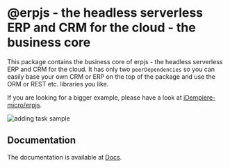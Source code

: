 # @erpjs  - the headless serverless ERP and CRM for the cloud - the business core

This package contains the business core of erpjs  - the headless serverless ERP and CRM for the cloud.
It has only two `peerDependencies` so you can easily base your own CRM or ERP on the top of the package and use
the ORM or REST etc. libraries you like.

If you are looking for a bigger example, please have a look at [iDempiere-micro/erpjs](https://github.com/iDempiere-micro/erpjs).   

![adding task sample](https://user-images.githubusercontent.com/436605/69057342-93ddee00-0a09-11ea-9b81-9531ab71bcca.gif)

## Documentation
The documentation is available at [Docs](http://htmlpreview.github.io/?https://github.com/iDempiere-micro/erpjs/blob/master/docs/index.html).

